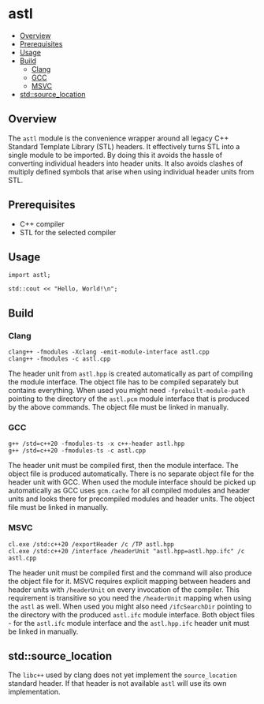 # astl

-   [Overview](#overview)
-   [Prerequisites](#prerequisites)
-   [Usage](#usage)
-   [Build](#build)
    -   [Clang](#clang)
    -   [GCC](#gcc)
    -   [MSVC](#msvc)
-   [std::source_location](#stdsource_location)

## Overview

The `astl` module is the convenience wrapper around all legacy C++ Standard Template Library (STL) headers. It effectively turns STL into a single module to be imported. By doing this it avoids the hassle of converting individual headers into header units. It also avoids clashes of multiply defined symbols that arise when using individual header units from STL.

## Prerequisites

-   C++ compiler
-   STL for the selected compiler

## Usage

```
import astl;

std::cout << "Hello, World!\n";
```

## Build

### Clang

```
clang++ -fmodules -Xclang -emit-module-interface astl.cpp
clang++ -fmodules -c astl.cpp
```

The header unit from `astl.hpp` is created automatically as part of compiling the module interface. The object file has to be compiled separately but contains everything. When used you might need `-fprebuilt-module-path` pointing to the directory of the `astl.pcm` module interface that is produced by the above commands. The object file must be linked in manually.

### GCC

```
g++ /std=c++20 -fmodules-ts -x c++-header astl.hpp
g++ /std=c++20 -fmodules-ts -c astl.cpp
```

The header unit must be compiled first, then the module interface. The object file is produced automatically. There is no separate object file for the header unit with GCC. When used the module interface should be picked up automatically as GCC uses `gcm.cache` for all compiled modules and header units and looks there for precompiled modules and header units. The object file must be linked in manually.

### MSVC

```
cl.exe /std:c++20 /exportHeader /c /TP astl.hpp
cl.exe /std:c++20 /interface /headerUnit "astl.hpp=astl.hpp.ifc" /c astl.cpp
```

The header unit must be compiled first and the command will also produce the object file for it. MSVC requires explicit mapping between headers and header units with `/headerUnit` on every invocation of the compiler. This requirement is transitive so you need the `/headerUnit` mapping when using the `astl` as well. When used you might also need `/ifcSearchDir` pointing to the directory with the produced `astl.ifc` module interface. Both object files - for the `astl.ifc` module interface and the `astl.hpp.ifc` header unit must be linked in manually.

## std::source_location

The `libc++` used by clang does not yet implement the `source_location` standard header. If that header is not available `astl` will use its own implementation.
